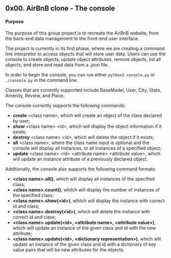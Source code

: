 ## 0x00. AirBnB clone - The console

#### Purpose
The purpose of this group project is to recreate the AirBnB website, from the back-end data management to the front-end user interface.

The project is currently in its first phase, where we are creating a command line interpretor to access objects that will store user data. Users can use the console to create objects, update object attributes, remove objects, list all objects, and store and read data from a .json file.

In order to begin the console, you can run either `python3 console.py` or `./console.py` in the command line.

Classes that are currently supported include BaseModel, User, City, State, Amenity, Review, and Place.

The console currently supports the following commands:

+ **create** \<class name>\, which will create an object of the class declared by user;
+ **show** \<class name> \<id>\, which will display the object information if it exists;
+ **destroy** \<class name> \<id>\, which will delete the object if it exists;
+ **all** \<class name>\, where the class name input is optional and the console will display all instances, or all instances of a specified object;
+ **update** \<class name> \<id> \<attribute name> \<attribute value>, which will update an instance attribute of a previously declared object.


Additionally, the console also supports the following command formats:

+ **\<class name>\.all()**, which will display all instances of the specified class;
+ **\<class name>\.count()**, whilch will display the number of instances of the specified class;
+ **\<class name>\.show(\<id>\)**, whilch will display the instance with correct id and class;
+ **\<class name>\.destroy(\<id>\)**, which will delete the instance with correct id and class;
+ **\<class name>\.update(\<id>\, \<attribute name>\, \<attribute value>\)**, which will update an instance of the given class and id with the new attribute;
+ **\<class name>\.update(\<id>\, \<dictionary representation>\)**, which will update an instance of the given class and id with a dictionary of key value pairs that will be new attributes for the objects.

